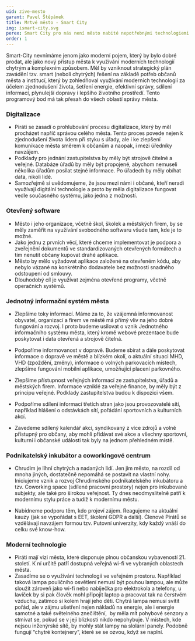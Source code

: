 ```yaml
---
uid: zive-mesto
garant: Pavel Štěpánek
title: Mrtvé město - Smart City
img: ismart-city.svg
perex: Smart City pro nás není město nabité nepotřebnými technologiemi z dotačních peněz, ale město, které díky technologiím a chytrému přístupu funguje lépe.
order: 1
---
```


Smart-City nevnímáme jenom jako moderní pojem, který by bylo dobré prodat, ale jako nový přístup města k využívání moderních technologií chytrým a komplexním způsobem. Měl by vzniknout strategický plán zavádění tzv. smart (neboli chytrých) řešení na základě potřeb občanů města a institucí, který by zohledňoval využívání moderních technologií za účelem zjednodušení života, šetření energie, efektivní správy, sdílení informací, plynulejší dopravy i lepšího životního prostředí. Tento programový bod má tak přesah do všech oblastí správy města.

### Digitalizace

- Piráti se zasadí o prohlubování procesu digitalizace, který by měl procházet napříč správou celého města. Tento proces povede nejen k zjednodušení života lidem při styku s úřady, ale i ke zlepšení komunikace města směrem k občanům a naopak, i mezi úředníky navzájem.  
- Podklady pro jednání zastupitelstva by měly být strojově čitelné a veřejné. Databáze úřadů by měly být propojené, abychom nemuseli několika úřadům posílat stejné informace. Po úřadech by měly obíhat data, nikoli lidé.  
- Samozřejmě si uvědomujeme, že jsou mezi námi i občané, kteří neradi využívají digitální technologie a proto by měla digitalizace fungovat vedle současného systému, jako jedna z možností. 

### Otevřený software

- Město i jeho organizace, včetně škol, školek a městských firem, by se měly zaměřit na využívání svobodného softwaru všude tam, kde je to možné. 
- Jako jednu z prvních věcí, které chceme implementovat je podpora a zveřejnění dokumentů ve standardizovaných otevřených formátech a tím nenutit občany kupovat drahé aplikace.  
- Město by mělo vyžadovat aplikace založené na otevřeném kódu, aby nebylo vázané na konkrétního dodavatele bez možnosti snadného odstoupení od smlouvy. 
- Dlouhodobý cíl je využívat zejména otevřené programy, včetně operačních systémů. 

### Jednotný informační systém města

- Zlepšíme toky informací. Máme za to, že vzájemná informovanost obyvatel, organizací a firem ve městě má přímý vliv na jeho dobré fungování a rozvoj. I proto budeme usilovat o vznik Jednotného informačního systému města, který kromě webové prezentace bude poskytovat i data otevřená a strojově čitelná. 

- Podpoříme informovanost v dopravě. Budeme sbírat a dále poskytovat informace o dopravě ve městě a blízkém okolí, o aktuální situaci MHD, VHD (zpoždění, změny), informace o volných parkovacích místech, zlepšíme fungování mobilní aplikace, umožňující placení parkovného. 

- Zlepšíme přístupnost veřejných informací ze zastupitelstva, úřadů a městských firem. Informace vzniklé za veřejné finance, by měly být z principu veřejné. Podklady zastupitelstva budou k dispozici všem. 

- Podpoříme sdílení informací třetích stran jako jsou provozovatelé sítí, například hlášení o odstávkách sítí, pořádání sportovních a kulturních akcí.  
- Zavedeme sdílený kalendář akcí, syndikovaný z více zdrojů a volně přístupný pro občany, aby mohli přidávat své akce a všechny sportovní, kulturní i občanské události tak byly na jednom přehledném místě. 

### Podnikatelský inkubátor a coworkingové centrum

- Chrudim je líhní chytrých a nadaných lidí. Jen jim město, na rozdíl od mnoha jiných, dostatečně nepomáhá se postavit na vlastní nohy. Iniciujeme vznik a rozvoj Chrudimského podnikatelského inkubátoru a tzv. Coworking space (sdílené pracovní prostory) nejen pro inkubované subjekty, ale také pro širokou veřejnost. Ty dnes neodmyslitelně patří k modernímu stylu práce a tudíž k modernímu městu. 

- Nabídneme podporu těm, kdo projeví zájem. Reagujeme na aktuální kauzy (jak se vypořádat s EET, školení GDPR a další). Členové Pirátů se vzdělávají navzájem formou tzv. Putovní univerzity, kdy každý vnáší do celku své know-how. 

### Moderní technologie

- Piráti mají vizi města, které disponuje plnou občanskou vybaveností 21. století. K ní určitě patří dostupná veřejná wi-fi ve vybraných oblastech města.  
- Zasadíme se o využívání technologií ve veřejném prostoru. Například taková lampa pouličního osvětlení nemusí být pouhou lampou, ale může sloužit zároveň jako wi-fi nebo nabíječka pro elektrokola a telefony, u laviček by si pak člověk mohl připojit laptop a pracovat tak na čerstvém vzduchu, zatímco si kolem hrají jeho děti. Chytrá lampa nemusí svítit pořád, ale v zájmu ušetření nejen nákladů na energie, ale i energie samotné a také světelného znečištění,  by měla mít pohybové senzory a stmívat se, pokud se v její blízkosti nikdo nepohybuje. V místech, kde nejsou inženýrské sítě, by mohly stát lampy na slolární panely. Podobně fungují “chytré kontejnery”, které se se ozvou, když se naplní.


